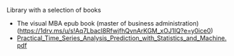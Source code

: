 Library with a selection of books

- The visual MBA epub book (master of business administration) (https://1drv.ms/u/s!Aq7LbacI8RfwjfhQvnArKGM_xOJ1IQ?e=y0ice0)
- [Practical_Time_Series_Analysis_Prediction_with_Statistics_and_Machine.pdf](https://github.com/maximnl/soda/files/9937237/Practical_Time_Series_Analysis_Prediction_with_Statistics_and_Machine.pdf)

